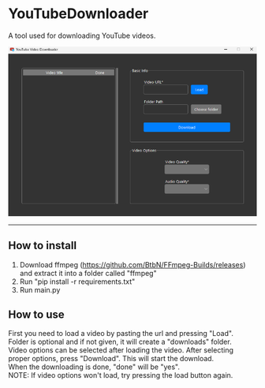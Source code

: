 # YouTubeDownloader
A tool used for downloading YouTube videos.  

![Program](./images/program.png)
___
## How to install
1. Download ffmpeg (https://github.com/BtbN/FFmpeg-Builds/releases) and extract it into a folder called "ffmpeg"
2. Run "pip install -r requirements.txt"
3. Run main.py

## How to use
First you need to load a video by pasting the url and pressing "Load".  
Folder is optional and if not given, it will create a "downloads" folder.  
Video options can be selected after loading the video.
After selecting proper options, press "Download". This will start the download.  
When the downloading is done, "done" will be "yes".  
NOTE: If video options won't load, try pressing the load button again.